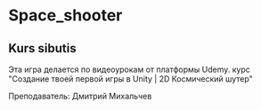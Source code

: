 # Space_shooter
## Kurs sibutis

Эта игра делается по видеоурокам от платформы Udemy.
курс "Создание твоей первой игры в Unity | 2D Космический шутер"

Преподаватель: Дмитрий Михальчев
